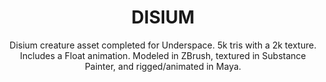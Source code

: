 ---
tags: artwork
category: creatures
layout: artwork
title: DISIUM
subtitle: Disium creature asset completed for Underspace. 5k tris with a 2k texture. Includes a Float animation. Modeled in ZBrush, textured in Substance Painter, and rigged/animated in Maya.
images: [
  /media/Disium_1.png,
  /media/Disium_2.png,
]
youtubeURL: https://www.youtube.com/embed/evNb__8kTIk
---